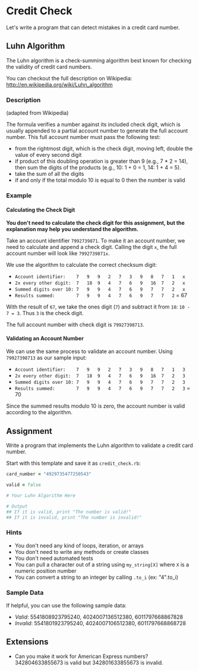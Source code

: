 # Credit Check

Let's write a program that can detect mistakes in a credit card number.

## Luhn Algorithm

The Luhn algorithm is a check-summing algorithm best known for checking the validity of credit card numbers.

You can checkout the full description on Wikipedia: http://en.wikipedia.org/wiki/Luhn_algorithm

### Description

(adapted from Wikipedia)

The formula verifies a number against its included check digit, which is usually appended to a partial account number to generate the full account number. This full account number must pass the following test:

* from the rightmost digit, which is the check digit, moving left, double the value of every second digit
* if product of this doubling operation is greater than 9 (e.g., 7 * 2 = 14), then sum the digits of the products (e.g., 10: 1 + 0 = 1, 14: 1 + 4 = 5).
* take the sum of all the digits
* if and only if the total modulo 10 is equal to 0 then the number is valid

### Example

#### Calculating the Check Digit

**You don't need to calculate the check digit for this assignment, but the explanation may help you understand the algorithm.**

Take an account identifier `7992739871`. To make it an account number, we need to calculate and append a check digit. Calling the digit `x`, the full account number will look like `7992739871x`.

We use the algorithm to calculate the correct checksum digit:

* `Account identifier:    7   9   9   2   7   3   9   8   7   1   x`
* `2x every other digit:  7   18  9   4   7   6   9   16  7   2   x`
* `Summed digits over 10: 7   9   9   4   7   6   9   7   7   2   x`
* `Results summed:        7   9   9   4   7   6   9   7   7   2` = 67

With the result of `67`, we take the ones digit (`7`) and subtract it from `10`: `10 - 7 = 3`. Thus `3` is the check digit.

The full account number with check digit is `79927398713`.

#### Validating an Account Number

We can use the same process to validate an account number. Using `79927398713` as our sample input:

* `Account identifier:    7   9   9   2   7   3   9   8   7   1   3`
* `2x every other digit:  7   18  9   4   7   6   9   16  7   2   3`
* `Summed digits over 10: 7   9   9   4   7   6   9   7   7   2   3`
* `Results summed:        7   9   9   4   7   6   9   7   7   2   3` = 70

Since the summed results modulo 10 is zero, the account number is valid according to the algorithm.

## Assignment

Write a program that implements the Luhn algorithm to validate a credit card number.

Start with this template and save it as `credit_check.rb`:

```ruby
card_number = "4929735477250543"

valid = false

# Your Luhn Algorithm Here

# Output
## If it is valid, print "The number is valid!"
## If it is invalid, print "The number is invalid!"
```

### Hints

* You don't need any kind of loops, iteration, or arrays
* You don't need to write any methods or create classes
* You don't need automated tests
* You can pull a character out of a string using `my_string[X]` where `X` is a numeric position number
* You can convert a string to an integer by calling `.to_i` (ex: "4".to_i)

### Sample Data

If helpful, you can use the following sample data:

* *Valid*: 5541808923795240, 4024007136512380, 6011797668867828
* *Invalid*: 5541801923795240, 4024007106512380, 6011797668868728

## Extensions

* Can you make it work for American Express numbers? 342804633855673 is valid but 342801633855673 is invalid.
